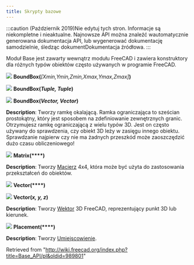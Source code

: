```yaml
---
title: Skrypty bazowe
---
```

:::caution
(Październik 2019)Nie edytuj tych stron. Informacje są niekompletne i nieaktualne. Najnowsze API można znaleźć wautomatycznie generowana dokumentacja API, lub wygenerować dokumentację samodzielnie, śledząc dokumentDokumentacja źródłowa.
:::

Moduł Base jest zawarty wewnątrz modułu FreeCAD i zawiera konstruktory dla różnych typów obiektów często używanych w programie FreeCAD.

![](/images/Class.png) **BoundBox(***[Xmin,Ymin,Zmin,Xmax,Ymax,Zmax]***)**

![](/images/Class.png) **BoundBox(***Tuple, Tuple***)**

![](/images/Class.png) **BoundBox(***Vector, Vector***)**

**Description**:
Tworzy ramkę okalającą.
Ramka ograniczająca to sześcian prostokątny, który jest sposobem na zdefiniowanie zewnętrznych granic. Otrzymujesz ramkę ograniczającą z wielu typów 3D. Jest on często używany do sprawdzenia, czy obiekt 3D leży w zasięgu innego obiektu. Sprawdzanie najpierw czy nie ma żadnych przeszkód może zaoszczędzić dużo czasu obliczeniowego!

![](/images/Class.png) **Matrix(****)**

**Description**: Tworzy [Macierz](/Matrix_API/pl "Matrix API/pl") 4x4, która może być użyta do zastosowania przekształceń do obiektów.

![](/images/Class.png) **Vector(****)**

![](/images/Class.png) **Vector(***x, y, z***)**

**Description**: Tworzy [Wektor](/Vector_API/pl "Vector API/pl") 3D FreeCAD, reprezentujący punkt 3D lub kierunek.

![](/images/Class.png) **Placement(****)**

**Description**: Tworzy [Umiejscowienie](/Placement_API/pl "Placement API/pl").

Retrieved from "<http://wiki.freecad.org/index.php?title=Base_API/pl&oldid=989801>"